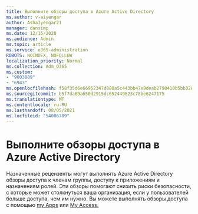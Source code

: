 ```yaml
---
title: Выполните обзоры доступа в Azure Active Directory
ms.author: v-aiyengar
author: AshaIyengar21
manager: dansimp
ms.date: 12/15/2020
ms.audience: Admin
ms.topic: article
ms.service: o365-administration
ROBOTS: NOINDEX, NOFOLLOW
localization_priority: Normal
ms.collection: Adm_O365
ms.custom:
- "9003889"
- "6943"
ms.openlocfilehash: f58f35d6e66952347d880a5c443bb47e9deab2798410b5bb32895667572f1f58
ms.sourcegitcommit: b5f7da89a650d2915dc652449623c78be6247175
ms.translationtype: MT
ms.contentlocale: ru-RU
ms.lasthandoff: 08/05/2021
ms.locfileid: "54086789"
---
```

# <a name="perform-access-reviews-in-azure-active-directory"></a>Выполните обзоры доступа в Azure Active Directory

Назначенные рецензенты могут выполнять Azure Active Directory обзоры доступа к членам группы, доступу к приложениям и назначениям ролей. Эти обзоры помогают снизить риски безопасности, с которые может столкнуться ваша организация, если у пользователей больше доступа, чем им нужно. Вы можете выполнять обзоры доступа с помощью [my Apps](https://go.microsoft.com/fwlink/?linkid=2134605) или [My Access.](https://go.microsoft.com/fwlink/?linkid=2134505)